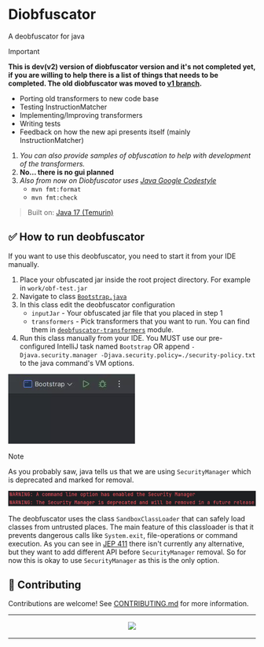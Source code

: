 # Diobfuscator
A deobfuscator for java

> [!IMPORTANT]
> **This is dev(v2) version of diobfuscator version and it's not completed yet, if you are willing to help there is a list of things that needs to be completed. The old diobfuscator was moved to [v1 branch](https://github.com/narumii/Deobfuscator/tree/v1).**<br>
> 
> - Porting old transformers to new code base
> - Testing InstructionMatcher
> - Implementing/Improving transformers
> - Writing tests
> - Feedback on how the new api presents itself (mainly InstructionMatcher)
>   <br>
> 
> 1. *You can also provide samples of obfuscation to help with development of the transformers.*
> 2. **No... there is no gui planned**
> 3. _Also from now on Diobfuscator uses [Java Google Codestyle](https://github.com/google/styleguide/blob/gh-pages/intellij-java-google-style.xml)_
>    - `mvn fmt:format`
>    - `mvn fmt:check`

> Built on: [Java 17 (Temurin)](https://adoptium.net/temurin/releases/?version=17)

## ✅ How to run deobfuscator
If you want to use this deobfuscator, you need to start it from your IDE manually.

1. Place your obfuscated jar inside the root project directory. For example in `work/obf-test.jar`
2. Navigate to class [`Bootstrap.java`](./deobfuscator-impl/src/test/java/Bootstrap.java)
3. In this class edit the deobfuscator configuration
    - `inputJar` - Your obfuscated jar file that you placed in step 1
    - `transformers` - Pick transformers that you want to run. You can find them in [`deobfuscator-transformers`](./deobfuscator-transformers) module.
4. Run this class manually from your IDE. You MUST use our pre-configured IntelliJ task named `Bootstrap` OR append `-Djava.security.manager -Djava.security.policy=./security-policy.txt` to the java command's VM options.

![tak](./assets/run-deobfuscator.gif)

> [!NOTE]
> As you probably saw, java tells us that we are using `SecurityManager` which is deprecated and marked for removal.
> 
> ![placek](./assets/securitymanager-deprecated.png)
> 
> The deobfuscator uses the class `SandboxClassLoader` that can safely load classes from untrusted places. The main feature of this classloader is that it prevents dangerous calls like `System.exit`, file-operations or command execution. As you can see in [JEP 411](https://openjdk.org/jeps/411) there isn't currently any alternative, but they want to add different API before `SecurityManager` removal. So for now this is okay to use `SecurityManager` as this is the only option.

## 🔧 Contributing
Contributions are welcome! See [CONTRIBUTING.md](./CONTRIBUTING.md) for more information.

---

<p align="center">
     <a href="https://discord.gg/tRU27KtPAZ"><img src="https://discordapp.com/api/guilds/900083350314811432/widget.png?style=banner2"/></a>
</p>

---

